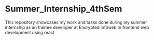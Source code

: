# Summer_Internship_4thSem
This repository showcases my work and tasks done during my summer internship as an trainee developer at Encrypted Infoweb in frontend web development using react 
